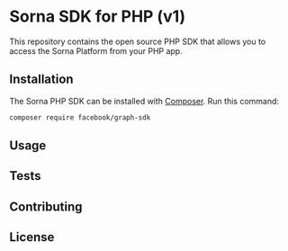 # Sorna SDK for PHP (v1)


This repository contains the open source PHP SDK that allows you to access the Sorna Platform from your PHP app.


## Installation

The Sorna PHP SDK can be installed with [Composer](https://getcomposer.org/). Run this command:

```sh
composer require facebook/graph-sdk
```

## Usage


## Tests

## Contributing


## License


